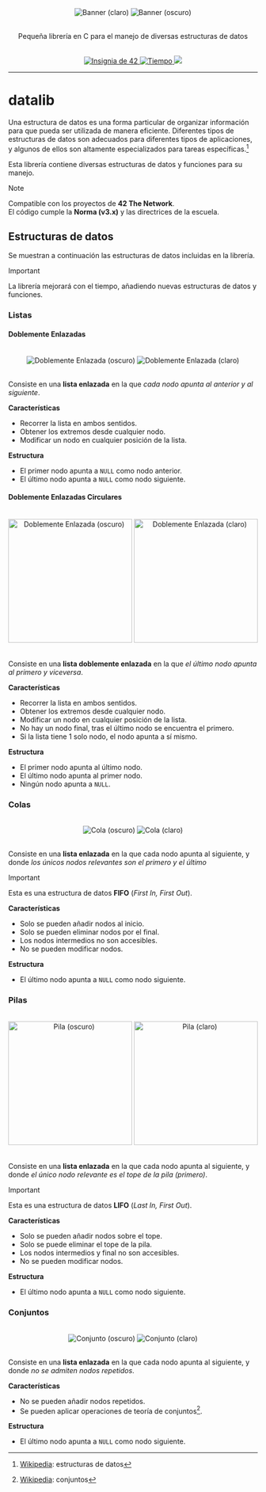 <div align="center">
    <img src=".github/readme/banner-light.png#gh-light-mode-only" alt="Banner (claro)" />
    <img src=".github/readme/banner-dark.png#gh-dark-mode-only" alt="Banner (oscuro)" />
    <br>
    <br>
    <p>Pequeña librería en C para el manejo de diversas estructuras de datos</p>
    <br>
    <a href='https://profile.intra.42.fr/users/antgalan' target="_blank">
        <img alt='Insignia de 42' src='https://img.shields.io/badge/compatible-black?style=flat&logo=42&logoColor=white'/>
    </a>
    <a href="https://wakatime.com/@srgalan">
        <img src="https://wakatime.com/badge/user/a3473630-066f-4ef4-9d7a-4c59975ac61a/project/018b7168-3937-4766-8a11-3e9007922112.svg" alt="Tiempo" />
    </a>
    <img src="https://api.visitorbadge.io/api/visitors?user=15Galan&repo=datalib&label=visitas&countColor=%2385e3ff&style=flat" />
</div>

---

# datalib

Una estructura de datos​ es una forma particular de organizar información para que pueda ser utilizada de manera eficiente. Diferentes tipos de estructuras de datos son adecuados para diferentes tipos de aplicaciones, y algunos de ellos son altamente especializados para tareas específicas.[^1]

Esta librería contiene diversas estructuras de datos y funciones para su manejo.

> [!NOTE]
> Compatible con los proyectos de **42 The Network**.  
> El código cumple la **Norma (v3.x)** y las directrices de la escuela.

## Estructuras de datos

Se muestran a continuación las estructuras de datos incluidas en la librería.

> [!IMPORTANT]
> La librería mejorará con el tiempo, añadiendo nuevas estructuras de datos y funciones.

### Listas

#### Doblemente Enlazadas

<div align="center">
    <br>
    <img src=".github/readme/diagrams/dll-dark.png#gh-dark-mode-only" alt="Doblemente Enlazada (oscuro)" />
    <img src=".github/readme/diagrams/dll-light.png#gh-light-mode-only" alt="Doblemente Enlazada (claro)" />
    <br><br>
</div>

Consiste en una **lista enlazada** en la que *cada nodo apunta al anterior y al siguiente*.

**Características**

- Recorrer la lista en ambos sentidos.
- Obtener los extremos desde cualquier nodo.
- Modificar un nodo en cualquier posición de la lista.

**Estructura**

- El primer nodo apunta a `NULL` como nodo anterior.
- El último nodo apunta a `NULL` como nodo siguiente.

#### Doblemente Enlazadas Circulares

<div align="center">
    <br>
    <img src=".github/readme/diagrams/cdll-dark.png#gh-dark-mode-only" height="250px" alt="Doblemente Enlazada (oscuro)" />
    <img src=".github/readme/diagrams/cdll-light.png#gh-light-mode-only" height="250px" alt="Doblemente Enlazada (claro)" />
    <br><br>
</div>

Consiste en una **lista doblemente enlazada** en la que *el último nodo apunta al primero y viceversa*.

**Características**

- Recorrer la lista en ambos sentidos.
- Obtener los extremos desde cualquier nodo.
- Modificar un nodo en cualquier posición de la lista.
- No hay un nodo final, tras el último nodo se encuentra el primero.
- Si la lista tiene 1 solo nodo, el nodo apunta a sí mismo.

**Estructura**

- El primer nodo apunta al último nodo.
- El último nodo apunta al primer nodo.
- Ningún nodo apunta a `NULL`.

### Colas

<div align="center">
    <br>
    <img src=".github/readme/diagrams/queue-dark.png#gh-dark-mode-only" alt="Cola (oscuro)" />
    <img src=".github/readme/diagrams/queue-light.png#gh-light-mode-only" alt="Cola (claro)" />
    <br><br>
</div>

Consiste en una **lista enlazada** en la que cada nodo apunta al siguiente, y donde *los únicos nodos relevantes son el primero y el último*

> [!IMPORTANT]
> Esta es una estructura de datos **FIFO** (*First In, First Out*).

**Características**

- Solo se pueden añadir nodos al inicio.
- Solo se pueden eliminar nodos por el final.
- Los nodos intermedios no son accesibles.
- No se pueden modificar nodos.

**Estructura**

- El último nodo apunta a `NULL` como nodo siguiente.

### Pilas

<div align="center">
    <br>
    <img src=".github/readme/diagrams/stack-dark.png#gh-dark-mode-only" height="250px" alt="Pila (oscuro)" />
    <img src=".github/readme/diagrams/stack-light.png#gh-light-mode-only" height="250px" alt="Pila (claro)" />
    <br><br>
</div>

Consiste en una **lista enlazada** en la que cada nodo apunta al siguiente, y donde *el único nodo relevante es el tope de la pila (primero)*.

> [!IMPORTANT]
> Esta es una estructura de datos **LIFO** (*Last In, First Out*).

**Características**

- Solo se pueden añadir nodos sobre el tope.
- Solo se puede eliminar el tope de la pila.
- Los nodos intermedios y final no son accesibles.
- No se pueden modificar nodos.

**Estructura**

- El último nodo apunta a `NULL` como nodo siguiente.

### Conjuntos

<div align="center">
    <br>
    <img src=".github/readme/diagrams/set-dark.png#gh-dark-mode-only" alt="Conjunto (oscuro)" />
    <img src=".github/readme/diagrams/set-light.png#gh-light-mode-only" alt="Conjunto (claro)" />
    <br><br>
</div>

Consiste en una **lista enlazada** en la que cada nodo apunta al siguiente, y donde *no se admiten nodos repetidos*.

**Características**

- No se pueden añadir nodos repetidos.
- Se pueden aplicar operaciones de teoría de conjuntos[^2].

**Estructura**

- El último nodo apunta a `NULL` como nodo siguiente.

[^1]: [Wikipedia](https://es.wikipedia.org/wiki/Estructura_de_datos): estructuras de datos
[^2]: [Wikipedia](https://es.wikipedia.org/wiki/Conjunto): conjuntos
